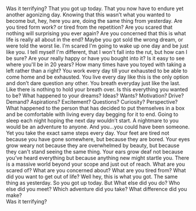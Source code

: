 Was it terrifying?
That you got up today. 
That you now have to endure yet another agonizing day.
Knowing that this wasn’t what you wanted to become but, hey, here you are, doing the same thing from yesterday. 
Are you tired form work? or tired from the repetition?
Are you scared that nothing will surprising you ever again?
Are you concerned that this is what life is really all about in the end?
Maybe you got sold the wrong dream, or were told the worst lie.
I'm scared I'm going to wake up one day and be just like you.
I tell myself I'm different, that I won't fall into the rut, but how can I be sure?
Are your really happy or have you bought into it?
Is it easy to see where you'll be in 20 years?
How many times have you toyed with taking a left rather than a right?
You work every day till your exhausted to be able to come home and be exhausted.
You live every day like this is the only option and don’t dare question any other.
You breath everyday just like the last. Like there is nothing to hold your breath over. 
Is this everything you wanted to be?
What happened to your dreams? Ideas? Wants? Motivation? Drive? Demand? Aspirations? Excitement? Questions? Curiosity? Perspective? What happened to the person that has decided to put themselves in a box and be comfortable with living every day begging for it to end.  Going to sleep each night hoping the next day wouldn’t start. A nightmare to you would be an adventure to anyone. And you…you could have been someone. Yet you take the exact same steps every day.
 Your feet are tired not because you have gone somewhere, but because they are bored. Your eyes grow weary not because they are overwhelmed by beauty, but because they can't stand seeing the same thing. Your ears grow deaf not because you’ve heard everything but because anything new might startle you. 
There is a massive world beyond your scope and just out of reach.
What are you scared of?
What are you concerned about? 
What are you tired from?
What did you want to get out of life? 
Well hey, this is what you got. The same thing as yesterday.
So you got up today.  But What else did you do? Who else did you meet? Which adventure did you take? What difference did you make?  
Was it terrifying? 
